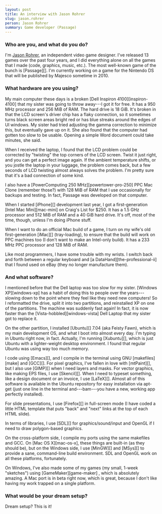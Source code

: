 ```yaml
---
layout: post
title: An interview with Jason Rohrer
slug: jason.rohrer
person: Jason Rohrer
summary: Game developer (Passage)
---
```

### Who are you, and what do you do?

I'm [Jason Rohrer](http://hcsoftware.sf.net/jason-rohrer "Jason's site."), an independent video game designer. I've released 13 games over the past four years, and I did everything alone on all the games that I made (code, graphics, music, etc.). The most well-known game of the bunch is [Passage][]. I'm currently working on a game for the Nintendo DS that will be published by Majesco sometime in 2010.

### What hardware are you using?

My main computer these days is a broken [Dell Inspiron 4100][inspiron-4100] that my sister was going to throw away---I got it for free. It has a 950 MHz processor and 256 MiB of RAM. The hard drive is 18 GiB. It's broken in that the LCD screen's driver chip has a flaky connection, so it sometimes turns black screen areas bright red or has blue streaks around the edges of UI windows. My sister had tried adjusting the gamma correction to minimize this, but eventually gave up on it. She also found that the computer had gotten too slow to be usable. Opening a simple Word document could take minutes, she said. 

When I received the laptop, I found that the LCD problem could be corrected by "twisting" the top corners of the LCD screen. Twist it just right, and you can get a perfect image again. If the ambient temperature shifts, or you jostle the laptop in your luggage, the problem comes back, but a few seconds of LCD twisting almost always solves the problem. I'm pretty sure that it's a bad connection of some kind.

I also have a [PowerComputing 250 MHz][powertower-pro-250] PPC Mac Clone (remember those?) with 128 MiB of RAM that I use occasionally for backups and testing. In fact, Passage was developed on that computer.

When I started [iPhone][] development last year, I got a first-generation [Intel Mac Mini][mac-mini] on Craig's List for $250. It has a 1.5 GHz processor and 512 MiB of RAM and a 40 GiB hard drive. It's off, most of the time, though, unless I'm doing iPhone stuff.

When I want to do an official Mac build of a game, I turn on my wife's old first-generation [iMac][] (tray-loading), to ensure that the build will work on PPC machines too (I don't want to make an Intel-only build). It has a 233 MHz PPC processor and 128 MiB of RAM.

Like most programmers, I have some trouble with my wrists. I switch back and forth between a regular keyboard and [a DataHand][the-professional-ii] that I found used on eBay (they no longer manufacture them).

### And what software?

I mentioned before that the Dell laptop was too slow for my sister. [Windows XP][windows-xp] has a habit of doing this to people over the years---slowing down to the point where they feel like they need new computers! So I reformatted the drive, split it into two partitions, and reinstalled XP on one of the partitions. The machine was suddenly fast again! In fact, it is now faster than the [Vista-hobbled][windows-vista] Dell Laptop that my sister got to replace it.

On the other partition, I installed [Ubuntu][] 7.04 (aka Feisty Fawn), which is my main development OS, and what I boot into almost every day. I'm typing in Ubuntu right now, in fact. Actually, I'm running [Xubuntu][], which is just Ubuntu with a lighter-weight desktop environment. I found that regular Ubuntu was using way too much memory.

I code using [Emacs][], and I compile in the terminal using GNU [makefiles][make] and [GCC][]. For pixel graphics, I've fallen in love with [mtPaint][], but I also use [GIMP][] when I need layers and masks. For vector graphics, like making EPS files, I use [Skencil][]. When I need to typeset something, like a design document or an invoice, I use [LaTeX][]. Almost all of this software is available in the Ubuntu repository for easy installation via apt-get (just one line in the terminal and---bam---you have a new, working app perfectly installed).

For slide presentations, I use [Firefox][] in full-screen mode (I have coded a little HTML template that puts "back" and "next" links at the top of each HTML slide).

In terms of libraries, I use [SDL][] for graphics/sound/input and OpenGL if I need to draw polygon-based graphics.

On the cross-platform side, I compile my ports using the same makefiles and GCC. On [Mac OS X][mac-os-x], these things are built-in (as they should be), but on the Windows side, I use [MinGW][] and [MSys][]  to provide a sane, command-line build environment. SDL and OpenGL work on all these platforms, fortunately.

On Windows, I've also made some of my games (my small, 1-week "sketches") using [GameMaker][game-maker] , which is absolutely amazing. A Mac port is in beta right now, which is great, because I don't like having my work trapped on a single platform.

### What would be your dream setup?

Dream setup? This is it!
